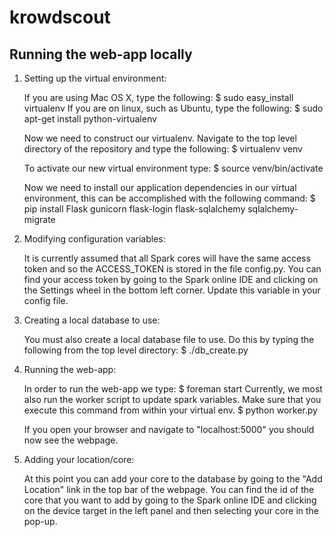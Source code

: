 # krowdscout

Running the web-app locally
----------------------------
1.  Setting up the virtual environment:
	
	If you are using Mac OS X, type the following:
	$ sudo easy_install virtualenv
	If you are on linux, such as Ubuntu, type the following:
	$ sudo apt-get install python-virtualenv

	Now we need to construct our virtualenv.  Navigate to the top level 
	directory of the repository and type the following:
	$ virtualenv venv

	To activate our new virtual environment type:
	$ source venv/bin/activate

	Now we need to install our application dependencies in our virtual
	environment, this can be accomplished with the following command:
	$ pip install Flask gunicorn flask-login flask-sqlalchemy sqlalchemy-migrate

2.  Modifying configuration variables:
	
	It is currently assumed that all Spark cores will have the same access token
	and so the ACCESS_TOKEN is stored in the file config.py.  You can find your
	access token by going to the Spark online IDE and clicking on the Settings
	wheel in the bottom left corner.  Update this variable in your config file.

3.  Creating a local database to use:

	You must also create a local database file to use.  Do this by typing the
	following from the top level directory:
	$ ./db_create.py

4.  Running the web-app:
	
	In order to run the web-app we type:
	$ foreman start
	Currently, we most also run the worker script to update spark variables.
	Make sure that you execute this command from within your virtual env.
	$ python worker.py

	If you open your browser and navigate to "localhost:5000" you should now see
	the webpage.

5.  Adding your location/core:
	
	At this point you can add your core to the database by going to the
	"Add Location" link in the top bar of the webpage.  You can find the id of 
	the core that you want to add by going to the Spark online IDE and clicking
	on the device target in the left panel and then selecting your core in the
	pop-up.
